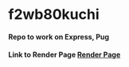 # f2wb80kuchi

#### Repo to work on Express, Pug 

#### Link to Render Page [Render Page](https://f2wb80kuchi.onrender.com/)

